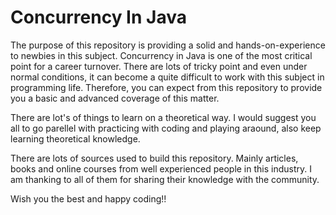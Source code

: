 # Concurrency In Java

The purpose of this repository is providing a solid and hands-on-experience to newbies in this subject. Concurrency in Java is one of the most critical point for a career turnover. There are lots of tricky point and even under normal conditions, it can become a quite difficult to work with this subject in programming life. Therefore, you can expect from this repository to provide you a basic and advanced coverage of this matter. 

There are lot's of things to learn on a theoretical way. I would suggest you all to go parellel with practicing with coding and playing araound, also keep learning theoretical knowledge.

There are lots of sources used to build this repository. Mainly articles, books and online courses from well experienced people in this industry. I am thanking to all of them for sharing their knowledge with the community.

Wish you the best and happy coding!!
